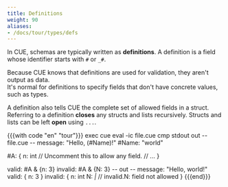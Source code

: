 ```yaml
---
title: Definitions
weight: 90
aliases:
- /docs/tour/types/defs
---
```


In CUE, schemas are typically written as **definitions**.
A definition is a field whose identifier starts with `#` or `_#`.

Because CUE knows that definitions are used for validation,
they aren't output as data.\
It's normal for definitions to specify fields that don't have concrete values,
such as types.

A definition also tells CUE the complete set of allowed fields in a struct.\
Referring to a definition **closes** any structs and lists recursively.
Structs and lists can be left **open** using `...`.

{{{with code "en" "tour"}}}
exec cue eval -ic file.cue
cmp stdout out
-- file.cue --
message: "Hello, \(#Name)!"
#Name:   "world"

#A: {
	n: int
	// Uncomment this to allow any field.
	// ...
}

valid: #A & {n: 3}
invalid: #A & {N: 3}
-- out --
message: "Hello, world!"
valid: {
    n: 3
}
invalid: {
    n: int
    N: _|_ // invalid.N: field not allowed
}
{{{end}}}
